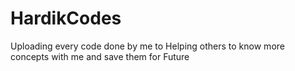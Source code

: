 # HardikCodes
Uploading every code done by me to Helping others to know more concepts with me and save them for Future  
